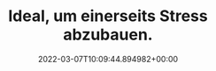 ---
date: '2022-03-07T10:09:44.894982+00:00'
found_at: '2014-12-12'
found_url: http://www.beate-uhse.com/anti-stress-ball-boob/p/317060000?navigationCode=Y2F0YWxvZzAxX2NhdDEyX2NhdDEyY2F0Ml9jYXQxMmNhdDJjYXQx
title: Ideal, um einerseits Stress abzubauen.
---
